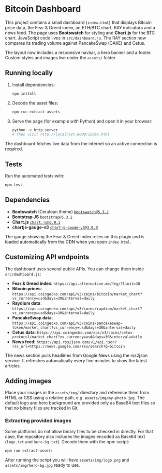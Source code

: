 # Bitcoin Dashboard

This project contains a small dashboard (`index.html`) that displays Bitcoin price data, the Fear & Greed index, an ETH/BTC chart, RAY indicators and a news feed. The page uses **Bootswatch** for styling and **Chart.js** for the BTC chart. JavaScript code lives in `src/dashboard.js`.
The RAY section now compares its trading volume against PancakeSwap (CAKE) and Cetus.

The layout now includes a responsive navbar, a hero banner and a footer. Custom styles and images live under the `assets/` folder.

## Running locally

1. Install dependencies:
   ```bash
   npm install
   ```
2. Decode the asset files:
   ```bash
   npm run extract-assets
   ```
3. Serve the page (for example with Python) and open it in your browser:
   ```bash
   python -m http.server
   # then visit http://localhost:8000/index.html
   ```

The dashboard fetches live data from the internet so an active connection is required.

## Tests

Run the automated tests with:

```bash
npm test
```

## Dependencies

- **Bootswatch** (Cerulean theme) [`bootswatch@5.3.2`](https://cdn.jsdelivr.net/npm/bootswatch@5.3.2/dist/cerulean/bootstrap.min.css)
- **Bootstrap JS** [`bootstrap@5.3.2`](https://cdn.jsdelivr.net/npm/bootstrap@5.3.2/dist/js/bootstrap.bundle.min.js)
- **Chart.js** [`chart.js@3.9.1`](https://cdn.jsdelivr.net/npm/chart.js@3.9.1/dist/chart.min.js)
- **chartjs-gauge-v3** [`chartjs-gauge-v3@3.0.0`](https://cdn.jsdelivr.net/npm/chartjs-gauge-v3@3.0.0/dist/chartjs-gauge.min.js)

The gauge showing the Fear & Greed index relies on this plugin and is loaded automatically from the CDN when you open `index.html`.

## Customizing API endpoints

The dashboard uses several public APIs. You can change them inside `src/dashboard.js`:

- **Fear & Greed index**: `https://api.alternative.me/fng/?limit=30`
- **Bitcoin prices**: `https://api.coingecko.com/api/v3/coins/bitcoin/market_chart?vs_currency=usd&days=30&interval=daily`
- **Raydium data**: `https://api.coingecko.com/api/v3/coins/raydium/market_chart?vs_currency=usd&days=30&interval=daily`
- **PancakeSwap data**: `https://api.coingecko.com/api/v3/coins/pancakeswap-token/market_chart?vs_currency=usd&days=30&interval=daily`
- **Cetus data**: `https://api.coingecko.com/api/v3/coins/cetus-protocol/market_chart?vs_currency=usd&days=30&interval=daily`
- **News feed**: `https://api.rss2json.com/v1/api.json?rss_url=https://news.google.com/rss/search?q=bitcoin`

The news section pulls headlines from Google News using the rss2json service.
It refreshes automatically every five minutes to show the latest articles.

## Adding images

Place your images in the `assets/img/` directory and reference them from HTML or CSS using a relative path, e.g. `assets/img/my-photo.jpg`.
The default logo and hero background are provided only as Base64 text files so that no binary files are tracked in Git.

### Extracting provided images

Some platforms do not allow binary files to be checked in directly. For that case,
the repository also includes the images encoded as Base64 text (`logo.txt` and
`hero-bg.txt`). Decode them with the npm script:

```bash
npm run extract-assets
```

After running the script you will have `assets/img/logo.png` and `assets/img/hero-bg.jpg`
ready to use.
